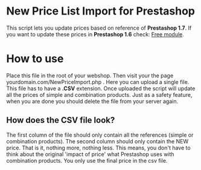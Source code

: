 # New Price List Import for Prestashop

This script lets you update prices based on reference of **Prestashop 1.7**. If you want to update these prices in **Prestashop 1.6** check: [Free module](https://www.prestashop.com/forums/topic/521717-free-module-new-price-list/). 

# How to use

Place this file in the root of your webshop. Then visit your the page yourdomain.com/NewPriceImport.php . Here you can upload a single file. This file has to have a **.CSV** extension. Once uploaded the script will update all the prices of simple and combination products. Just as a safety feature, when you are done you should delete the file from your server again.

## How does the CSV file look?

The first column of the file should only contain all the references (simple or combination products). The second column should only contain the NEW price. That is it, nothing more, nothing less. This means, you don't have to think about the original 'impact of price' what Prestashop uses with combination products. You only use the final price in the csv file.
